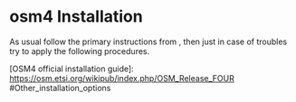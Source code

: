 # osm4 Installation
As usual follow the primary instructions from , then just in case of troubles try to apply the following procedures.



[OSM4 official installation guide]: https://osm.etsi.org/wikipub/index.php/OSM_Release_FOUR #Other_installation_options
